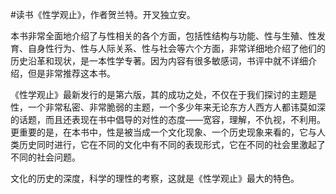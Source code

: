 \#读书《性学观止》，作者贺兰特。开叉独立安。

本书非常全面地介绍了与性相关的各个方面，包括性结构与功能、性与生殖、性发育、自身性行为、性与人际关系、性与社会等六个方面，非常详细地介绍了他们的历史沿革和现状，是一本性学专著。因为内容有很多敏感词，书评中就不详细介绍，但是非常推荐这本书。

《性学观止》最新发行的是第六版，其的成功之处，不仅在于我们探讨的主题是性，一个非常私密、非常脆弱的主题，一个多少年来无论东方人西方人都讳莫如深的话题，而且还表现在书中倡导的对性的态度——宽容，理解，不仇视，不利用。更重要的是，在本书中，性是被当成一个文化现象、一个历史现象来看的，它与人类历史同时进行，它在不同的文化中有不同的表现形式，它在不同的社会里激起了不同的社会问题。

文化的历史的深度，科学的理性的考察，这就是《性学观止》最大的特色。

